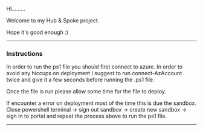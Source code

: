HI.........

Welcome to my Hub & Spoke project. 

Hope it's good enough :) 

-----------------------

### Instructions 

In order to run the ps1 file you should first connect to azure. In order to avoid any hiccups on deployment I suggest to run connect-AzAccount twice and give it a few seconds before running the .ps1 file. 

Once the file is run please allow some time for the file to deploy.

If encounter a error on deployment most of the time this is due the sandbox. Close powershell terminal ->  sign out sandbox -> create new sandbox ->  sign in to portal and repeat the process above to run the ps1 file. 

----------------- 

